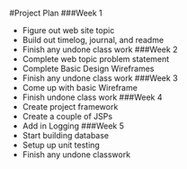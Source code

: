#Project Plan
###Week 1
* Figure out web site topic
* Build out timelog, journal, and readme
* Finish any undone class work
###Week 2
* Complete web topic problem statement
* Complete Basic Design Wireframes
* Finish any undone class work
###Week 3
* Come up with basic Wireframe
* Finish undone class work
###Week 4
* Create project framework
* Create a couple of JSPs
* Add in Logging
###Week 5
* Start building database
* Setup up unit testing
* Finish any undone classwork
